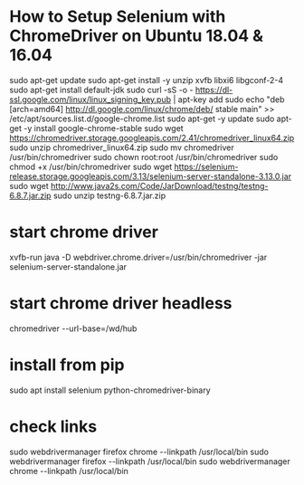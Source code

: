 
# How to Setup Selenium with ChromeDriver on Ubuntu 18.04 & 16.04

sudo apt-get update
sudo apt-get install -y unzip xvfb libxi6 libgconf-2-4
sudo apt-get install default-jdk 
sudo curl -sS -o - https://dl-ssl.google.com/linux/linux_signing_key.pub | apt-key add
sudo echo "deb [arch=amd64]  http://dl.google.com/linux/chrome/deb/ stable main" >> /etc/apt/sources.list.d/google-chrome.list
sudo apt-get -y update
sudo apt-get -y install google-chrome-stable
sudo wget https://chromedriver.storage.googleapis.com/2.41/chromedriver_linux64.zip
sudo unzip chromedriver_linux64.zip
sudo mv chromedriver /usr/bin/chromedriver
sudo chown root:root /usr/bin/chromedriver
sudo chmod +x /usr/bin/chromedriver
sudo wget https://selenium-release.storage.googleapis.com/3.13/selenium-server-standalone-3.13.0.jar
sudo wget http://www.java2s.com/Code/JarDownload/testng/testng-6.8.7.jar.zip
sudo unzip testng-6.8.7.jar.zip





# start chrome driver
xvfb-run java -D webdriver.chrome.driver=/usr/bin/chromedriver -jar selenium-server-standalone.jar

# start chrome driver headless
chromedriver --url-base=/wd/hub

# install from pip
sudo apt install selenium python-chromedriver-binary

# check links
sudo webdrivermanager firefox chrome --linkpath /usr/local/bin
sudo webdrivermanager firefox --linkpath /usr/local/bin
sudo webdrivermanager chrome --linkpath /usr/local/bin
